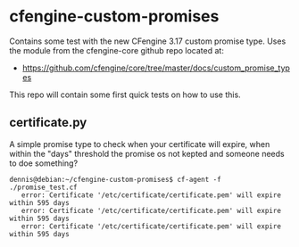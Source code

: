 # cfengine-custom-promises

Contains some test with the new CFengine 3.17 custom promise type. Uses the module from the
cfengine-core github repo located at:
 - https://github.com/cfengine/core/tree/master/docs/custom_promise_types

This repo will contain some first quick tests on how to use this.

## certificate.py
A simple promise type to check when your certificate will expire, when within the "days" threshold the promise os not kepted and someone needs to doe something?

```
dennis@debian:~/cfengine-custom-promises$ cf-agent -f ./promise_test.cf
   error: Certificate '/etc/certificate/certificate.pem' will expire within 595 days
   error: Certificate '/etc/certificate/certificate.pem' will expire within 595 days
   error: Certificate '/etc/certificate/certificate.pem' will expire within 595 days
```
